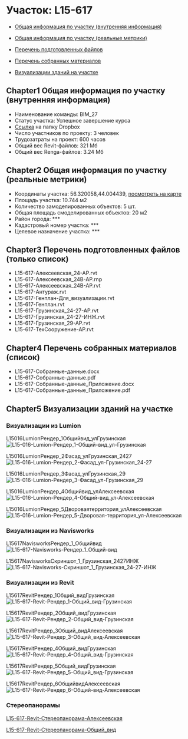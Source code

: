 # Участок: L15-617

* [Общая информация по участку (внутренняя информация)](#Chapter1)

* [Общая информация по участку (реальные метрики)](#Chapter2)

* [Перечень подготовленных файлов](#Chapter3)

* [Перечень собранных материалов](#Chapter4)

* [Визуализации зданий на участке](#Chapter5)

## <a id="test">Chapter1</a> Общая информация по участку (внутренняя информация)
+ Наименование команды: BIM_27
+ Статус участка: Успешное завершение курса
+ [Ссылка](https://www.dropbox.com/sh/wvvgv1nw1iqred9/AADV_u4TKhEZtlzMskSnUE-Ia/L15_617?dl=0) на папку Dropbox
+ Число участников по проекту: 3 человек
+ Трудозатраты на проект: 600 часов
+ Общий вес Revit-файлов: 321 Мб
+ Общий вес Renga-файлов: 3.24 Мб
## <a id="test">Chapter2</a> Общая информация по участку (реальные метрики)
+ Координаты участка: 56.320058,44.004439, [посмотреть на карте]("yandex.ru/maps/47/nizhny-novgorod/?ll=56.320058%2C44.004439&z=19")
+ Площадь участка: 10.744 м2
+ Количество замоделированных объектов: 5 шт.
+ Общая площадь смоделированных объектов: 20 м2
+ Район города: *** 
+ Кадастровый номер участка: *** 
+ Целевое назначение участка: *** 
## <a id="test">Chapter3</a> Перечень подготовленных файлов (только список)
+ L15-617-Алексеевская_24-АР.rvt
+ L15-617-Алексеевская_24В-АР.rnp
+ L15-617-Алексеевская_24В-АР.rvt
+ L15-617-Антураж.rvt
+ L15-617-Генплан-Для_визуализации.rvt
+ L15-617-Генплан.rvt
+ L15-617-Грузинская_24-27-АР.rvt
+ L15-617-Грузинская_24-27-ИНЖ.rvt
+ L15-617-Грузинская_29-АР.rvt
+ L15-617-ТехСооружение-АР.rvt
## <a id="test">Chapter4</a> Перечень собранных материалов (список)
+ L15-617-Собранные-данные.docx
+ L15-617-Собранные-данные.pdf
+ L15-617-Собранные-данные_Приложение.docx
+ L15-617-Собранные-данные_Приложение.pdf
## <a id="test">Chapter5</a> Визуализации зданий на участке
### Визуализации из Lumion
L15016LumionРендер_1Общийвид_улГрузинская
![L15-016-Lumion-Рендер_1-Общий-вид_ул-Грузинская](/Images/L15_617/L15-016-Lumion-Рендер_1-Общий-вид_ул-Грузинская_Compressed.jpg)

L15016LumionРендер_2Фасад_улГрузинская_2427
![L15-016-Lumion-Рендер_2-Фасад_ул-Грузинская_24-27](/Images/L15_617/L15-016-Lumion-Рендер_2-Фасад_ул-Грузинская_24-27_Compressed.jpg)

L15016LumionРендер_3Фасад_улГрузинская_29
![L15-016-Lumion-Рендер_3-Фасад_ул-Грузинская_29](/Images/L15_617/L15-016-Lumion-Рендер_3-Фасад_ул-Грузинская_29_Compressed.jpg)

L15016LumionРендер_4Общийвид_улАлексеевская
![L15-016-Lumion-Рендер_4-Общий-вид_ул-Алексеевская](/Images/L15_617/L15-016-Lumion-Рендер_4-Общий-вид_ул-Алексеевская_Compressed.jpg)

L15016LumionРендер_5Двороваятерритория_улАлексеевская
![L15-016-Lumion-Рендер_5-Дворовая-территория_ул-Алексеевская](/Images/L15_617/L15-016-Lumion-Рендер_5-Дворовая-территория_ул-Алексеевская_Compressed.jpg)

### Визуализации из Navisworks
L15617NavisworksРендер_1_Общийвид
![L15-617-Navisworks-Рендер_1_Общий-вид](/Images/L15_617/L15-617-Navisworks-Рендер_1_Общий-вид_Compressed.jpg)

L15617NavisworksСкриншот_1_Грузинская_2427ИНЖ
![L15-617-Navisworks-Скриншот_1_Грузинская_24-27-ИНЖ](/Images/L15_617/L15-617-Navisworks-Скриншот_1_Грузинская_24-27-ИНЖ_Compressed.jpg)

### Визуализации из Revit
L15617RevitРендер_1Общий_видГрузинская
![L15-617-Revit-Рендер_1-Общий_вид-Грузинская](/Images/L15_617/L15-617-Revit-Рендер_1-Общий_вид-Грузинская_Compressed.jpg)

L15617RevitРендер_2Общий_видГрузинская
![L15-617-Revit-Рендер_2-Общий_вид-Грузинская](/Images/L15_617/L15-617-Revit-Рендер_2-Общий_вид-Грузинская_Compressed.jpg)

L15617RevitРендер_3Общий_видАлексеевская
![L15-617-Revit-Рендер_3-Общий_вид-Алексеевская](/Images/L15_617/L15-617-Revit-Рендер_3-Общий_вид-Алексеевская_Compressed.jpg)

L15617RevitРендер_4Общий_видГрузинская
![L15-617-Revit-Рендер_4-Общий_вид-Грузинская](/Images/L15_617/L15-617-Revit-Рендер_4-Общий_вид-Грузинская_Compressed.jpg)

L15617RevitРендер_5Общий_видГрузинская
![L15-617-Revit-Рендер_5-Общий_вид-Грузинская](/Images/L15_617/L15-617-Revit-Рендер_5-Общий_вид-Грузинская_Compressed.jpg)

L15617RevitРендер_6ОбщийвидАлексеевская
![L15-617-Revit-Рендер_6-Общий-вид-Алексеевская](/Images/L15_617/L15-617-Revit-Рендер_6-Общий-вид-Алексеевская_Compressed.jpg)

### Стереопанорамы
[L15-617-Revit-Стереопанорама-Алексеевская](https://pano.autodesk.com/pano.html?mono=jpgs/38cec165-2ffe-406e-9566-d5bf1e81665c&version=2)

[L15-617-Revit-Стереопанорама-Общий_вид](https://pano.autodesk.com/pano.html?mono=jpgs/c9aa7436-55f5-4138-9e92-bd9ca80d7eaa&version=2)

